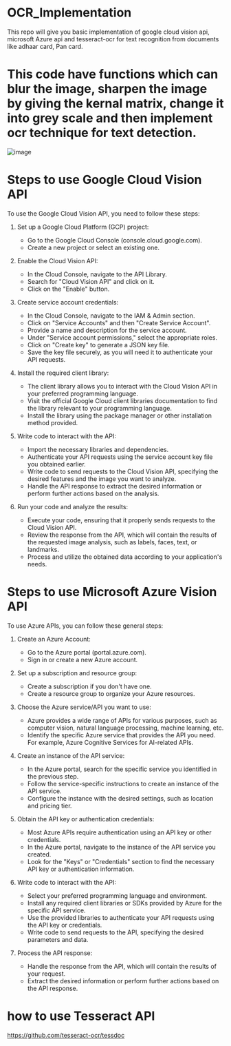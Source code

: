 # OCR_Implementation
This repo will give you basic implementation of google cloud vision api, microsoft Azure api and tesseract-ocr for text recognition from documents like adhaar card, Pan card.
# This code have functions which can blur the image, sharpen the image by giving the kernal matrix, change it into grey scale and then implement ocr technique for text detection. 

![image](https://github.com/captainjack0003/OCR_Implementation/assets/75877962/46358e0f-1d13-4829-a2a4-8bdcb02b5187)


# Steps to use Google Cloud Vision API

To use the Google Cloud Vision API, you need to follow these steps:

1. Set up a Google Cloud Platform (GCP) project: 
   - Go to the Google Cloud Console (console.cloud.google.com).
   - Create a new project or select an existing one.

2. Enable the Cloud Vision API:
   - In the Cloud Console, navigate to the API Library.
   - Search for "Cloud Vision API" and click on it.
   - Click on the "Enable" button.

3. Create service account credentials:
   - In the Cloud Console, navigate to the IAM & Admin section.
   - Click on "Service Accounts" and then "Create Service Account".
   - Provide a name and description for the service account.
   - Under "Service account permissions," select the appropriate roles.
   - Click on "Create key" to generate a JSON key file.
   - Save the key file securely, as you will need it to authenticate your API requests.

4. Install the required client library:
   - The client library allows you to interact with the Cloud Vision API in your preferred programming language.
   - Visit the official Google Cloud client libraries documentation to find the library relevant to your programming language.
   - Install the library using the package manager or other installation method provided.

5. Write code to interact with the API:
   - Import the necessary libraries and dependencies.
   - Authenticate your API requests using the service account key file you obtained earlier.
   - Write code to send requests to the Cloud Vision API, specifying the desired features and the image you want to analyze.
   - Handle the API response to extract the desired information or perform further actions based on the analysis.

6. Run your code and analyze the results:
   - Execute your code, ensuring that it properly sends requests to the Cloud Vision API.
   - Review the response from the API, which will contain the results of the requested image analysis, such as labels, faces, text, or landmarks.
   - Process and utilize the obtained data according to your application's needs.


# Steps to use Microsoft Azure Vision API

To use Azure APIs, you can follow these general steps:

1. Create an Azure Account:
   - Go to the Azure portal (portal.azure.com).
   - Sign in or create a new Azure account.

2. Set up a subscription and resource group:
   - Create a subscription if you don't have one.
   - Create a resource group to organize your Azure resources.

3. Choose the Azure service/API you want to use:
   - Azure provides a wide range of APIs for various purposes, such as computer vision, natural language processing, machine learning, etc.
   - Identify the specific Azure service that provides the API you need. For example, Azure Cognitive Services for AI-related APIs.

4. Create an instance of the API service:
   - In the Azure portal, search for the specific service you identified in the previous step.
   - Follow the service-specific instructions to create an instance of the API service.
   - Configure the instance with the desired settings, such as location and pricing tier.

5. Obtain the API key or authentication credentials:
   - Most Azure APIs require authentication using an API key or other credentials.
   - In the Azure portal, navigate to the instance of the API service you created.
   - Look for the "Keys" or "Credentials" section to find the necessary API key or authentication information.

6. Write code to interact with the API:
   - Select your preferred programming language and environment.
   - Install any required client libraries or SDKs provided by Azure for the specific API service.
   - Use the provided libraries to authenticate your API requests using the API key or credentials.
   - Write code to send requests to the API, specifying the desired parameters and data.

7. Process the API response:
   - Handle the response from the API, which will contain the results of your request.
   - Extract the desired information or perform further actions based on the API response.

# how to use Tesseract API
https://github.com/tesseract-ocr/tessdoc



